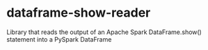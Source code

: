 # dataframe-show-reader
Library that reads the output of an Apache Spark DataFrame.show() statement into a PySpark DataFrame
